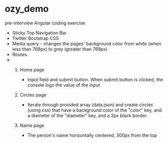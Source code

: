 ozy_demo
========

pre-interview Angular coding exercise

- Sticky Top Navigation Bar
- Twitter Bootstrap CSS
- Media query - changes the pages' background color from white (when less than 768px) to grey (greater than 768px)
- Routes
- 
  1) Home page
     - Input field and submit button.  When submit button is clicked, the console logs the value of the input
     
  2) Circles page
     - Iterate through provided array (data.json) and create circles (using css) that have a background color of the "color" key, and a diameter of the "diameter" key, and a 2px black border.
     
  3) Name page
     - The person's name horizontally centered, 300px from the top

